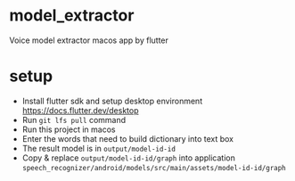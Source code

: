 # model_extractor

Voice model extractor macos app by flutter

# setup
- Install flutter sdk and setup desktop environment https://docs.flutter.dev/desktop
- Run `git lfs pull` command
- Run this project in macos
- Enter the words that need to build dictionary into text box
- The result model is in `output/model-id-id`
- Copy & replace `output/model-id-id/graph` into application `speech_recognizer/android/models/src/main/assets/model-id-id/graph`
